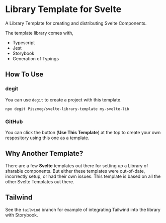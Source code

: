 # Library Template for Svelte

A Library Template for creating and distributing Svelte Components.

The template library comes with,

* Typescript
* Jest
* Storybook
* Generation of Typings

## How To Use

### degit

You can use `degit` to create a project with this template.

```shell
npx degit Piszmog/svelte-library-template my-svelte-lib
```

### GitHub

You can click the button (__Use This Template__) at the top to create your own respository using this one as a template.

## Why Another Template?

There are a few __Svelte__ templates out there for setting up a Library of sharable components. But either these
templates were out-of-date, incorrectly setup, or had their own issues. This template is based on all the other Svelte
Templates out there.

## Tailwind

See the `tailwind` branch for example of integrating Tailwind into the library with Storybook.

